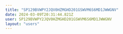 ```yaml
---
title: "SP129BVWPY2JQV0HZMGHD201GSWVM6S6MD1JWWGNV"
date: 2024-03-09T20:31:44.821Z
user: SP129BVWPY2JQV0HZMGHD201GSWVM6S6MD1JWWGNV
layout: "users"
---
```

    